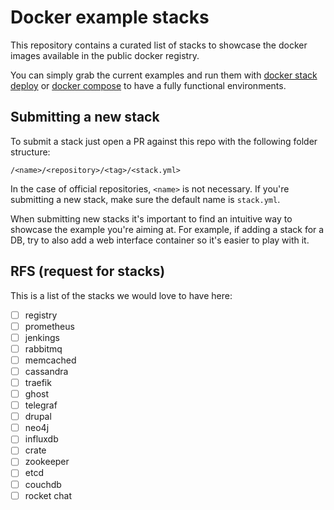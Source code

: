 # Docker example stacks

This repository contains a curated list of stacks to showcase the docker images
available in the public docker registry.

You can simply grab the current examples and run them with [docker stack deploy](https://docs.docker.com/engine/reference/commandline/stack_deploy/) or [docker compose](https://docs.docker.com/compose/)
to have a fully functional environments.

## Submitting a new stack

To submit a stack just open a PR against this repo with the following folder structure:

`/<name>/<repository>/<tag>/<stack.yml>`

In the case of official repositories, `<name>` is not necessary. If you're submitting a new stack,
make sure the default name is `stack.yml`. 

When submitting new stacks it's important to find an intuitive way to showcase the example you're aiming at.
For example, if adding a stack for a DB, try to also add a web interface container so it's easier to play with it. 

## RFS (request for stacks)

This is a list of the stacks we would love to have here:

- [ ] registry 
- [ ] prometheus
- [ ] jenkings
- [ ] rabbitmq
- [ ] memcached
- [ ] cassandra
- [ ] traefik
- [ ] ghost
- [ ] telegraf
- [ ] drupal
- [ ] neo4j
- [ ] influxdb
- [ ] crate
- [ ] zookeeper
- [ ] etcd
- [ ] couchdb
- [ ] rocket chat
